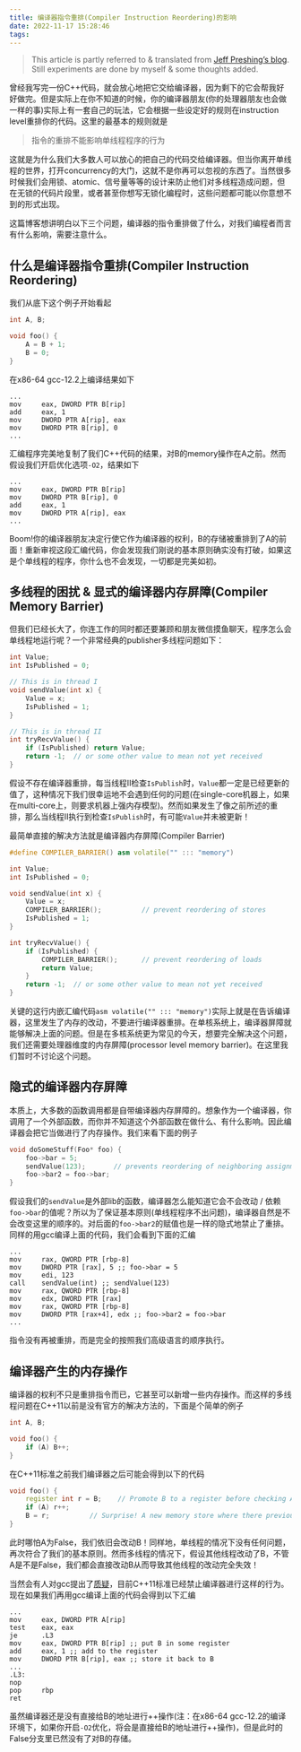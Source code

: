 ```yaml
---
title: 编译器指令重排(Compiler Instruction Reordering)的影响
date: 2022-11-17 15:28:46
tags:
---
```


> This article is partly referred to & translated from [Jeff Preshing’s blog](https://preshing.com/20120625/memory-ordering-at-compile-time/). Still experiments are done by myself & some thoughts added.

曾经我写完一份C++代码，就会放心地把它交给编译器，因为剩下的它会帮我好好做完。但是实际上在你不知道的时候，你的编译器朋友(你的处理器朋友也会做一样的事)实际上有一套自己的玩法，它会根据一些设定好的规则在instruction level重排你的代码。这里的最基本的规则就是

> 指令的重排不能影响单线程程序的行为

这就是为什么我们大多数人可以放心的把自己的代码交给编译器。但当你离开单线程的世界，打开concurrency的大门，这就不是你再可以忽视的东西了。当然很多时候我们会用锁、atomic、信号量等等的设计来防止他们对多线程造成问题，但在无锁的代码片段里，或者甚至你想写无锁化编程时，这些问题都可能以你意想不到的形式出现。

这篇博客想讲明白以下三个问题，编译器的指令重排做了什么，对我们编程者而言有什么影响，需要注意什么。

## 什么是编译器指令重排(Compiler Instruction Reordering)

我们从底下这个例子开始看起

```cpp
int A, B;

void foo() {
    A = B + 1;
    B = 0;
}
```

在x86-64 gcc-12.2上编译结果如下

```x86asm
...
mov     eax, DWORD PTR B[rip]
add     eax, 1
mov     DWORD PTR A[rip], eax
mov     DWORD PTR B[rip], 0
...
```

汇编程序完美地复制了我们C++代码的结果，对B的memory操作在A之前。然而假设我们开启优化选项`-O2`，结果如下

```x86asm
...
mov     eax, DWORD PTR B[rip]
mov     DWORD PTR B[rip], 0
add     eax, 1
mov     DWORD PTR A[rip], eax
...
```

Boom!你的编译器朋友决定行使它作为编译器的权利，B的存储被重排到了A的前面！重新审视这段汇编代码，你会发现我们刚说的基本原则确实没有打破，如果这是个单线程的程序，你什么也不会发现，一切都是完美如初。

## 多线程的困扰 & 显式的编译器内存屏障(Compiler Memory Barrier)

但我们已经长大了，你连工作的同时都还要兼顾和朋友微信摸鱼聊天，程序怎么会单线程地运行呢？一个非常经典的publisher多线程问题如下：

```cpp
int Value;
int IsPublished = 0;

// This is in thread I
void sendValue(int x) {
    Value = x;
    IsPublished = 1;
}

// This is in thread II
int tryRecvValue() {
    if (IsPublished) return Value;
    return -1;  // or some other value to mean not yet received
}
```

假设不存在编译器重排，每当线程II检查`IsPublish`时，`Value`都一定是已经更新的值了，这种情况下我们很幸运地不会遇到任何的问题(在single-core机器上，如果在multi-core上，则要求机器上强内存模型)。然而如果发生了像之前所述的重排，那么当线程II执行到检查`IsPublish`时，有可能`Value`并未被更新！

最简单直接的解决方法就是编译器内存屏障(Compiler Barrier)

```cpp
#define COMPILER_BARRIER() asm volatile("" ::: "memory")

int Value;
int IsPublished = 0;

void sendValue(int x) {
    Value = x;
    COMPILER_BARRIER();          // prevent reordering of stores
    IsPublished = 1;
}

int tryRecvValue() {
    if (IsPublished) {
        COMPILER_BARRIER();      // prevent reordering of loads
        return Value;
    }
    return -1;  // or some other value to mean not yet received
}
```

关键的这行内嵌汇编代码`asm volatile("" ::: "memory")`实际上就是在告诉编译器，这里发生了内存的改动，不要进行编译器重排。在单核系统上，编译器屏障就能够解决上面的问题。但是在多核系统更为常见的今天，想要完全解决这个问题，我们还需要处理器维度的内存屏障(processor level memory barrier)。在这里我们暂时不讨论这个问题。

## 隐式的编译器内存屏障

本质上，大多数的函数调用都是自带编译器内存屏障的。想象作为一个编译器，你调用了一个外部函数，而你并不知道这个外部函数在做什么、有什么影响。因此编译器会把它当做进行了内存操作。我们来看下面的例子

```cpp
void doSomeStuff(Foo* foo) {
    foo->bar = 5;
    sendValue(123);       // prevents reordering of neighboring assignments
    foo->bar2 = foo->bar;
}
```

假设我们的`sendValue`是外部lib的函数，编译器怎么能知道它会不会改动 / 依赖`foo->bar`的值呢？所以为了保证基本原则(单线程程序不出问题)，编译器自然是不会改变这里的顺序的。对后面的`foo->bar2`的赋值也是一样的隐式地禁止了重排。同样的用gcc编译上面的代码，我们会看到下面的汇编

```x86asm
...
mov     rax, QWORD PTR [rbp-8]
mov     DWORD PTR [rax], 5 ;; foo->bar = 5
mov     edi, 123
call    sendValue(int) ;; sendValue(123)
mov     rax, QWORD PTR [rbp-8]
mov     edx, DWORD PTR [rax]
mov     rax, QWORD PTR [rbp-8]
mov     DWORD PTR [rax+4], edx ;; foo->bar2 = foo->bar
...
```

指令没有再被重排，而是完全的按照我们高级语言的顺序执行。

## 编译器产生的内存操作

编译器的权利不只是重排指令而已，它甚至可以新增一些内存操作。而这样的多线程问题在C++11以前是没有官方的解决方法的，下面是个简单的例子

```cpp
int A, B;

void foo() {
    if (A) B++;
}
```

在C++11标准之前我们编译器之后可能会得到以下的代码
```cpp
void foo() {
    register int r = B;    // Promote B to a register before checking A.
    if (A) r++;
    B = r;          // Surprise! A new memory store where there previously was none.
}
```

此时哪怕A为False，我们依旧会改动B！同样地，单线程的情况下没有任何问题，再次符合了我们的基本原则。然而多线程的情况下，假设其他线程改动了B，不管A是不是False，我们都会直接改动B从而导致其他线程的改动完全失效！

当然会有人对gcc提出了[质疑](https://gcc.gnu.org/legacy-ml/gcc/2007-10/msg00266.html)，目前C++11标准已经禁止编译器进行这样的行为。现在如果我们再用gcc编译上面的代码会得到以下汇编
```x86asm
...
mov     eax, DWORD PTR A[rip]
test    eax, eax
je      .L3
mov     eax, DWORD PTR B[rip] ;; put B in some register
add     eax, 1 ;; add to the register
mov     DWORD PTR B[rip], eax ;; store it back to B
...
.L3:
nop
pop     rbp
ret
```

虽然编译器还是没有直接给B的地址进行++操作(注：在x86-64 gcc-12.2的编译环境下，如果你开启`-O2`优化，将会是直接给B的地址进行++操作)，但是此时的False分支里已然没有了对B的存储。
